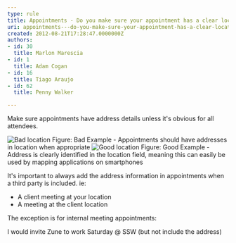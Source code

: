 ```yaml
---
type: rule
title: Appointments - Do you make sure your appointment has a clear location address?
uri: appointments---do-you-make-sure-your-appointment-has-a-clear-location-address
created: 2012-08-21T17:28:47.0000000Z
authors:
- id: 30
  title: Marlon Marescia
- id: 1
  title: Adam Cogan
- id: 16
  title: Tiago Araujo
- id: 62
  title: Penny Walker

---
```




<span class='intro'> <p>Make sure appointments have address details unless it's obvious for all attendees.</p> </span>

<img class="ms-rteCustom-ImageArea" alt="Bad location" src="/PublishingImages/appointment-location-bad-example.jpg" />
<span class="ms-rteCustom-FigureBad">Figure&#58; Bad Example - Appointments should have addresses in location when appropriate </span>

<img class="ms-rteCustom-ImageArea" alt="Good location" src="/PublishingImages/appointment-location-good-example.jpg" />
<span class="ms-rteCustom-FigureGood">Figure&#58; Good Example - Address is clearly identified in the location field, meaning this can easily be used by mapping applications on smartphones</span>

<p>It's important to always add the address information in appointments when a third party is included. ie&#58;<br></p>
<ul>
<li>A client meeting at your location</li>
<li>A meeting at the client location</li>
</ul>
<p>The exception is for internal meeting appointments&#58;</p>
<div class="greyBox">
<p>I would invite Zune to work Saturday @ SSW (but not include the address)
</p></div>



